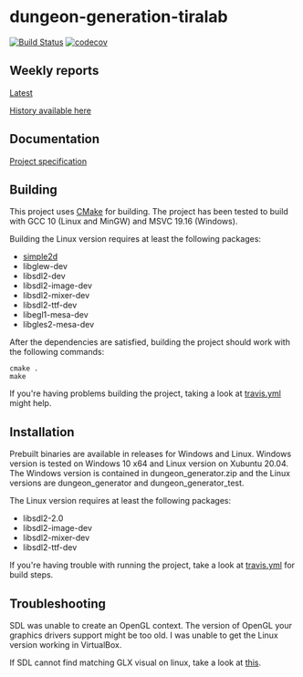 # dungeon-generation-tiralab
[![Build Status](https://travis-ci.com/mikaelfr/dungeon-generation-tiralab.svg?branch=master)](https://travis-ci.com/mikaelfr/dungeon-generation-tiralab)
[![codecov](https://codecov.io/gh/mikaelfr/dungeon-generation-tiralab/branch/master/graph/badge.svg)](https://codecov.io/gh/mikaelfr/dungeon-generation-tiralab)
## Weekly reports
[Latest](https://github.com/mikaelfr/dungeon-generation-tiralab/blob/master/weekly_reports/week5.md)

[History available here](https://github.com/mikaelfr/dungeon-generation-tiralab/blob/master/weekly_reports/)

## Documentation
[Project specification](https://github.com/mikaelfr/dungeon-generation-tiralab/blob/master/docs/project_spec.md)

## Building

This project uses [CMake](https://cmake.org/) for building. The project has been tested to build with GCC 10 (Linux and MinGW) and MSVC 19.16 (Windows). 

Building the Linux version requires at least the following packages:
- [simple2d](https://github.com/simple2d/simple2d)
- libglew-dev
- libsdl2-dev
- libsdl2-image-dev
- libsdl2-mixer-dev
- libsdl2-ttf-dev
- libegl1-mesa-dev
- libgles2-mesa-dev

After the dependencies are satisfied, building the project should work with the following commands:

    cmake .
    make

If you're having problems building the project, taking a look at [travis.yml](https://github.com/mikaelfr/dungeon-generation-tiralab/blob/master/.travis.yml) might help.

## Installation

Prebuilt binaries are available in releases for Windows and Linux. Windows version is tested on Windows 10 x64 and Linux version on Xubuntu 20.04. The Windows version is contained in dungeon_generator.zip and the Linux versions are dungeon_generator and dungeon_generator_test. 

The Linux version requires at least the following packages:

* libsdl2-2.0
* libsdl2-image-dev
* libsdl2-mixer-dev
* libsdl2-ttf-dev

If you're having trouble with running the project, take a look at [travis.yml](https://github.com/mikaelfr/dungeon-generation-tiralab/blob/master/.travis.yml) for build steps.

## Troubleshooting

SDL was unable to create an OpenGL context. The version of OpenGL your graphics drivers support might be too old. I was unable to get the Linux version working in VirtualBox.

If SDL cannot find matching GLX visual on linux, take a look at [this](https://stackoverflow.com/questions/41338549/sdl2-cant-create-window-since-it-couldnt-find-matching-glx-visual).
